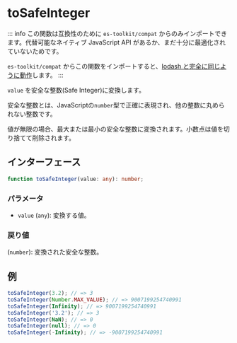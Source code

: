 # toSafeInteger

::: info
この関数は互換性のために `es-toolkit/compat` からのみインポートできます。代替可能なネイティブ JavaScript API があるか、まだ十分に最適化されていないためです。

`es-toolkit/compat` からこの関数をインポートすると、[lodash と完全に同じように動作](../../../compatibility.md)します。
:::

`value` を安全な整数(Safe Integer)に変換します。

安全な整数とは、JavaScriptの`number`型で正確に表現され、他の整数に丸められない整数です。

値が無限の場合、最大または最小の安全な整数に変換されます。小数点は値を切り捨てて削除されます。

## インターフェース

```typescript
function toSafeInteger(value: any): number;
```

### パラメータ

- `value` (`any`): 変換する値。

### 戻り値

(`number`): 変換された安全な整数。

## 例

```typescript
toSafeInteger(3.2); // => 3
toSafeInteger(Number.MAX_VALUE); // => 9007199254740991
toSafeInteger(Infinity); // => 9007199254740991
toSafeInteger('3.2'); // => 3
toSafeInteger(NaN); // => 0
toSafeInteger(null); // => 0
toSafeInteger(-Infinity); // => -9007199254740991
```
